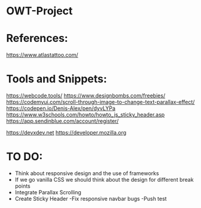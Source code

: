 # OWT-Project

# References:
https://www.atlastattoo.com/

# Tools and Snippets:
https://webcode.tools/
https://www.designbombs.com/freebies/
https://codemyui.com/scroll-through-image-to-change-text-parallax-effect/
https://codepen.io/Denis-Alex/pen/dyvLYPa
https://www.w3schools.com/howto/howto_js_sticky_header.asp 
https://app.sendinblue.com/account/register/

https://devxdev.net
https://developer.mozilla.org

# TO DO:
- Think about responsive design and the use of frameworks
- If we go vanilla CSS we should think about the design for different break points
- Integrate Parallax Scrolling
- Create Sticky Header
-Fix responsive navbar bugs
-Push test